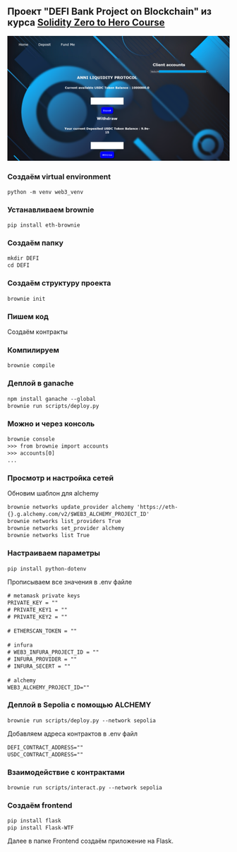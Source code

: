 ## Проект "DEFI Bank Project on Blockchain" из курса [Solidity Zero to Hero Course](https://www.codiesalert.com/courses/free-solidity-course)

![DeFi](./images/deposit.png)

### Создаём virtual environment
```
python -m venv web3_venv
```

### Устанавливаем brownie
```
pip install eth-brownie
```

### Создаём папку
```
mkdir DEFI
cd DEFI
```

### Создаём структуру проекта
```
brownie init
```

### Пишем код
Создаём контракты

### Компилируем
```
brownie compile
```

### Деплой в ganache
```
npm install ganache --global
brownie run scripts/deploy.py
```

### Можно и через консоль
```
brownie console
>>> from brownie import accounts
>>> accounts[0]
...
```

### Просмотр и настройка сетей

Обновим шаблон для alchemy
```
brownie networks update_provider alchemy 'https://eth-{}.g.alchemy.com/v2/$WEB3_ALCHEMY_PROJECT_ID'
brownie networks list_providers True
brownie networks set_provider alchemy
brownie networks list True
```

### Настраиваем параметры

```
pip install python-dotenv
```

Прописываем все значения в .env файле
```
# metamask private keys
PRIVATE_KEY = ""
# PRIVATE_KEY1 = ""
# PRIVATE_KEY2 = ""

# ETHERSCAN_TOKEN = ""

# infura
# WEB3_INFURA_PROJECT_ID = ""
# INFURA_PROVIDER = ""
# INFURA_SECERT = ""

# alchemy
WEB3_ALCHEMY_PROJECT_ID=""
```

### Деплой в Sepolia с помощью ALCHEMY
```
brownie run scripts/deploy.py --network sepolia
```

Добавляем адреса контрактов в .env файл
```
DEFI_CONTRACT_ADDRESS=""
USDC_CONTRACT_ADDRESS=""
```

### Взаимодействие с контрактами
```
brownie run scripts/interact.py --network sepolia
```

### Создаём frontend
```
pip install flask
pip install Flask-WTF
```
Далее в папке Frontend создаём приложение на Flask.